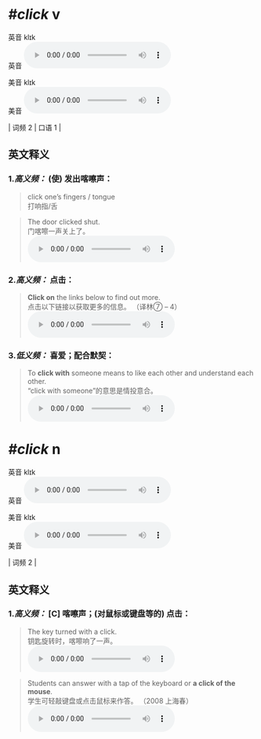 # ***\#click*** v
英音 klɪk  
英音
<audio src="./media/click-B.aac" controls="controls"></audio>

美音 klɪk  
美音
<audio src="./media/click.aac" controls="controls"></audio>



| 词频 2 | 口语 1 |  

英文释义
---
### 1.*高义频：* **(使) 发出喀嚓声：**  

 > click one’s fingers / tongue  
 > 打响指/舌    

 > The door clicked shut.  
 > 门喀嚓一声关上了。    
<audio src="./media/1-click.aac" controls="controls"></audio>

### 2.*高义频：* **点击：**  

 > **Click on** the links below to find out more.  
 > 点击以下链接以获取更多的信息。  （译林⑦ – 4）  
<audio src="./media/2-click.aac" controls="controls"></audio>

### 3.*低义频：* **喜爱；配合默契：**  

 > To **click with** someone means to like each other and understand each other.  
 > “click with someone”的意思是情投意合。    
<audio src="./media/To click with someone    each other_AAC.aac" controls="controls"></audio>


# ***\#click*** n
英音 klɪk  
英音
<audio src="./media/click-B.aac" controls="controls"></audio>

美音 klɪk  
美音
<audio src="./media/click.aac" controls="controls"></audio>



| 词频 2 |  

英文释义
---
### 1.*高义频：* **[C] 喀嚓声；(对鼠标或键盘等的) 点击：**  

 > The key turned with a click.  
 > 钥匙旋转时，喀嚓响了一声。    
<audio src="./media/4-click.aac" controls="controls"></audio>

 > Students can answer with a tap of the keyboard or **a click of the mouse**.  
 > 学生可轻敲键盘或点击鼠标来作答。  （2008 上海春）  
<audio src="./media/6-click.aac" controls="controls"></audio>


